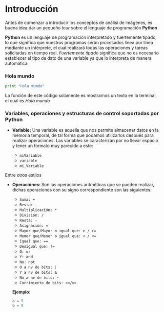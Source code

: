 # Introducción

Antes de comenzar a introducir los conceptos de análisi de imágenes, es buena idea dar un pequeño *tour* sobre el lenguaje de programación **Python**

**Python** es un lenguaje de programación interpretado y fuertemente tipado, lo que significa que nuestros programas serán procesados línea por línea mediante un intérprete, el cual realizará todas las operaciones y tareas solicitadas en tiempo real. *Fuertemente tipado* significa que no es necesario establecer el tipo de dato de una variable ya que lo interpreta de manera automática.

### Hola mundo

```python
print "Hola mundo"
```
La función de este código solamente es mostrarnos un texto en la terminal, el cual es *Hola mundo*

### Variables, operaciones y estructuras de control soportadas por Python

* __Variable:__ Una variable es aquella que nos permite almacenar datos en la memoria temporal, de tal forma que podamos utilizarlos después para realizar operaciones. Las variables se caracterizan por no llevar espacio y tener un formato muy parecido a este:

	* `miVariable`
	* `variable`
	* `mi_Variable`

Entre otros estilos

* **Operaciones:** Son las operaciones aritméticas que se pueden realizar, dichas operaciones con su signo correspondiente son las siguientes.
	
	* `Suma: +` 
	* `Resta: -`
	* `Multiplicación: *`
	* `División: /`
	* `Resta: -`
	* `Asignación: =`
	* `Mayor que/Mayor o igual que: > / >=`
	* `Menor que/Menor o igual que: < / <=`
	* `Igual que: ==`
	* `Desigual que: !=`
	* `O: or`
	* `Y: and`
	* `No: not`
	* `O a nv de bits: |`
	* `Y a nv de bits: &`
	* `No a nv de bits: ~`
	* `Corrimiento de bits: <</>>`

	**Ejemplo:**

	```python
	a = 5
	b = 8

	
	```
